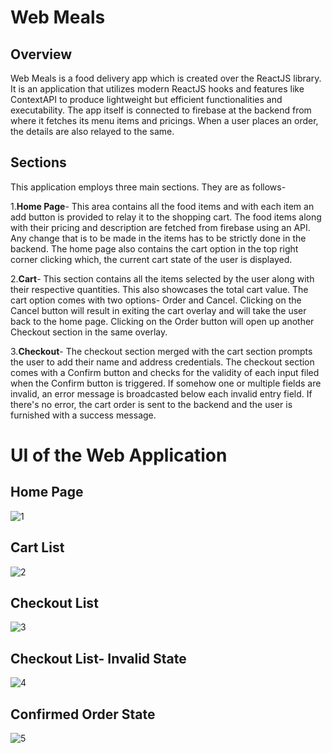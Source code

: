 # Web Meals

## Overview

Web Meals is a food delivery app which is created over the ReactJS library. It is an application that utilizes modern ReactJS hooks and features like ContextAPI to produce lightweight but efficient functionalities and executability. The app itself is connected to firebase at the backend from where it fetches its menu items and pricings. When a user places an order, the details are also relayed to the same.

## Sections

This application employs three main sections. They are as follows-

1.**Home Page**- This area contains all the food items and with each item an add button is provided to relay it to the shopping cart. The food items along with their pricing and description are fetched from firebase using an API. Any change that is to be made in the items has to be strictly done in the backend. The home page also contains the cart option in the top right corner clicking which, the current cart state of the user is displayed.

2.**Cart**- This section contains all the items selected by the user along with their respective quantities. This also showcases the total cart value. The cart option comes with two options- Order and Cancel. Clicking on the Cancel button will result in exiting the cart overlay and will take the user back to the home page. Clicking on the Order button will open up another Checkout section in the same overlay.

3.**Checkout**- The checkout section merged with the cart section prompts the user to add their name and address credentials. The checkout section comes with a Confirm button and checks for the validity of each input filed when the Confirm button is triggered. If somehow one or multiple fields are invalid, an error message is broadcasted below each invalid entry field. If there's no error, the cart order is sent to the backend and the user is furnished with a success message.

# UI of the Web Application

## Home Page

![1](https://user-images.githubusercontent.com/89309086/197383077-aa5ea035-4b20-464f-b9cf-b9ce42bb0e91.png)

## Cart List

![2](https://user-images.githubusercontent.com/89309086/197383098-8f1994e2-2abb-4d33-94d4-58f1d894035b.png)

## Checkout List

![3](https://user-images.githubusercontent.com/89309086/197383103-77bf051b-8e29-4666-8323-397cad27ce77.png)

## Checkout List- Invalid State

![4](https://user-images.githubusercontent.com/89309086/197383447-6f86edcb-9a3a-4beb-b03d-e070c6b493c0.png)

## Confirmed Order State

![5](https://user-images.githubusercontent.com/89309086/197383461-97c3f8b0-8857-4cdf-b397-d9c80e446433.png)
